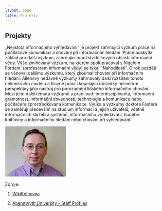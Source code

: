 ```yaml
---
layout: page
title: Projekty
---
```

## Projekty

„Nejistota informačního vyhledávání“ je projekt zahrnující výzkum práce na počítačové komunikaci a chování při informačním hledání.
Práce poskytla základ pro další výzkum, zahrnující množství klíčových oblastí informační vědy.
Výše zmiňovaný výzkum, na kterém spolupracoval s Nigelem Fordem¨(profesorem informační vědy) se týkal "Nahodilosti".
O rok později se věnoval dalšímu výzkumu, který zkoumal chování při informačním hledaní.
Allenovy nedávné výzkumy zahrnovaly další rozšíření tohoto nelineárního modelu a hlavně práci zkoumající důsledky nelineární perspektivy jako nástroj pro porozumění lidského informačního chování.  Mezi jeho další témata výzkumů a prací patří interdisciplinarita, informační gramotnost, informační dovednosti, technologie a komunikace nebo počítačem zprostředkovaná komunikace.
Výuka a výzkumy doktora Fostera se zaměřují především na studium informací a jejich uživatelů, včetně informačních služeb a systémů, informačního vyhledávání, hudební knihovny a informačního hledání nebo chování při vyhledávání.

![Allen Foster](images/allen.jpeg)

Zdroje:

1) [WikiKnihovna](http://wiki.knihovna.cz/index.php/Allen_Foster)  

2) [Aberstwyth University - Staff Profiles](https://www.aber.ac.uk/en/dis/staff-profiles/listing/profile/aef)

<br>
<br>